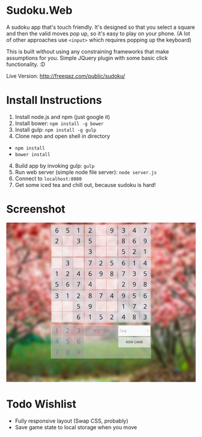 Sudoku.Web
==========

A sudoku app that's touch friendly. It's designed so that you select a square and then the valid moves pop up, so it's easy to play on your phone. (A lot of other approaches use `<input>` which requires popping up the keyboard)

This is built without using any constraining frameworks that make assumptions for you. Simple JQuery plugin with some basic click functionality. :D

Live Version: http://freeqaz.com/public/sudoku/

Install Instructions
===============

1. Install node.js and npm (just google it)
2. Install bower: `npm install -g bower`
2. Install gulp: `npm install -g gulp`
3. Clone repo and open shell in directory
  * `npm install`
  * `bower install`
4. Build app by invoking gulp: `gulp`
5. Run web server (simple node file server): `node server.js`
6. Connect to `localhost:8080`
7. Get some iced tea and chill out, because sudoku is hard!

Screenshot
==========
![Alt text](/sudokuscreenshot.png?raw=true "Screenshot")

Todo Wishlist
===============
* Fully responsive layout (Swap CSS, probably)
* Save game state to local storage when you move
